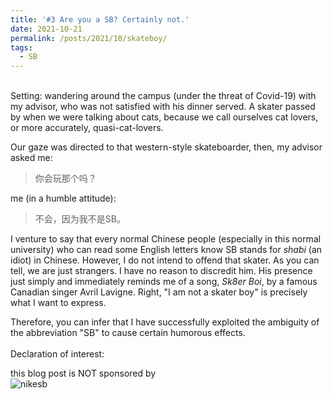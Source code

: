 ```yaml
---
title: '#3 Are you a SB? Certainly not.'
date: 2021-10-21
permalink: /posts/2021/10/skateboy/
tags:
  - SB
---
```


<br>
Setting:
wandering around the campus (under the threat of Covid-19) with my advisor, who was not satisfied with his dinner served. A skater passed by when we were talking about cats, because we call ourselves cat lovers, or more accurately, quasi-cat-lovers.

Our gaze was directed to that western-style skateboarder, then, my advisor asked me:
>你会玩那个吗？

me (in a humble attitude):
>不会，因为我不是SB。

I venture to say that every normal Chinese people (especially in this normal university) who can read some English letters know SB stands for *shabi* (an idiot) in Chinese. However, I do not intend to offend that skater. As you can tell, we are just strangers. I have no reason to discredit him. His presence just simply and immediately reminds me of a song, *Sk8er Boi*, by a famous Canadian singer Avril Lavigne. Right, "I am not a skater boy" is precisely what I want to express. 

Therefore, you can infer that I have successfully exploited the ambiguity of the abbreviation "SB" to cause certain humorous effects.
<br><br>
Declaration of interest: 

this blog post is NOT sponsored by <br>
![nikesb](https://hongjie-fu.github.io/files/posts/nikesb.jpg)
